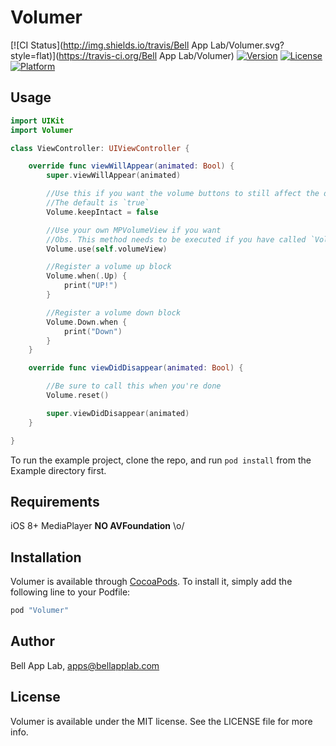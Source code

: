 # Volumer

[![CI Status](http://img.shields.io/travis/Bell App Lab/Volumer.svg?style=flat)](https://travis-ci.org/Bell App Lab/Volumer)
[![Version](https://img.shields.io/cocoapods/v/Volumer.svg?style=flat)](http://cocoapods.org/pods/Volumer)
[![License](https://img.shields.io/cocoapods/l/Volumer.svg?style=flat)](http://cocoapods.org/pods/Volumer)
[![Platform](https://img.shields.io/cocoapods/p/Volumer.svg?style=flat)](http://cocoapods.org/pods/Volumer)

## Usage

```swift
import UIKit
import Volumer

class ViewController: UIViewController {

    override func viewWillAppear(animated: Bool) {
        super.viewWillAppear(animated)

        //Use this if you want the volume buttons to still affect the device's playback volume
        //The default is `true`
        Volume.keepIntact = false

        //Use your own MPVolumeView if you want
        //Obs. This method needs to be executed if you have called `Volume.reset()`
        Volume.use(self.volumeView)

        //Register a volume up block
        Volume.when(.Up) {
            print("UP!")
        }

        //Register a volume down block
        Volume.Down.when {
            print("Down")
        }
    }

    override func viewDidDisappear(animated: Bool) {

        //Be sure to call this when you're done
        Volume.reset()

        super.viewDidDisappear(animated)
    }

}
```

To run the example project, clone the repo, and run `pod install` from the Example directory first.

## Requirements

iOS 8+
MediaPlayer
**NO AVFoundation** \o/

## Installation

Volumer is available through [CocoaPods](http://cocoapods.org). To install
it, simply add the following line to your Podfile:

```ruby
pod "Volumer"
```

## Author

Bell App Lab, apps@bellapplab.com

## License

Volumer is available under the MIT license. See the LICENSE file for more info.
